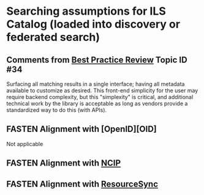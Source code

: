 # Searching assumptions for ILS Catalog (loaded into discovery or federated search)

## Comments from [Best Practice Review][BEST_PRACTICES] Topic ID #34
Surfacing all matching results in a single interface; having all metadata 
available to customize as desired. This front-end simplicity for the 
user may require backend complexity, but this "simplexity" is critical, 
and additional technical work by the library is acceptable as long as 
vendors provide a standardized way to do this (with APIs).

## FASTEN Alignment with [OpenID][OID]
Not applicable

## FASTEN Alignment with [NCIP][NCIP]

## FASTEN Alignment with [ResourceSync][RS]

[BEST_PRACTICES]: https://docs.google.com/spreadsheets/d/1iQrdLVUSCW-0FWlrKNGjZJkB8nPO5Z94pg1Ie8GIKhg/
[NCIP]: http://www.ncip.info/
[RS]: http://www.openarchives.org/rs/toc
